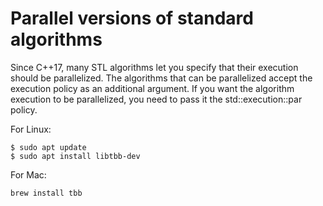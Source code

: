 #  Parallel versions of standard algorithms

Since C++17, many STL algorithms let you specify that their execution should be parallelized. The algorithms that can be parallelized accept the execution policy as an additional argument. If you want the algorithm execution to be parallelized, you need to pass it the std::execution::par policy.

[For more information on execution policies, check out the C++ Reference]: http://mng.bz/EBys

For Linux:
```
$ sudo apt update
$ sudo apt install libtbb-dev
```

For Mac:
```
brew install tbb
```

[C++17 and parallel algorithms in STL - setting up]: http://mng.bz/8435
